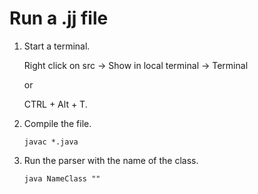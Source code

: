<h1>Run a .jj file</h1>

1. Start a terminal.

   Right click on src &rarr; Show in local terminal &rarr; Terminal

   or

   CTRL + Alt + T.

2. Compile the file.

   <code>javac *.java</code>

3. Run the parser with the name of the class.

   <code>java NameClass ""</code>